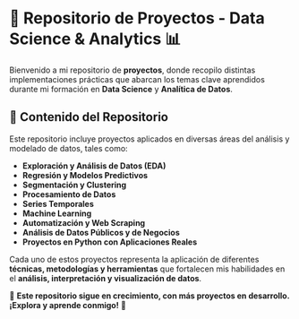 # 🚀 Repositorio de Proyectos - Data Science & Analytics 📊

Bienvenido a mi repositorio de **proyectos**, donde recopilo distintas implementaciones prácticas que abarcan los temas clave aprendidos durante mi formación en **Data Science** y **Analítica de Datos**.

## 📁 Contenido del Repositorio

Este repositorio incluye proyectos aplicados en diversas áreas del análisis y modelado de datos, tales como:

- **Exploración y Análisis de Datos (EDA)**
- **Regresión y Modelos Predictivos**
- **Segmentación y Clustering**
- **Procesamiento de Datos**
- **Series Temporales**
- **Machine Learning**
- **Automatización y Web Scraping**
- **Análisis de Datos Públicos y de Negocios**
- **Proyectos en Python con Aplicaciones Reales**

Cada uno de estos proyectos representa la aplicación de diferentes **técnicas, metodologías y herramientas** que fortalecen mis habilidades en el **análisis, interpretación y visualización de datos**.

📌 **Este repositorio sigue en crecimiento, con más proyectos en desarrollo. ¡Explora y aprende conmigo!** 🚀
